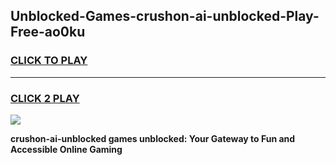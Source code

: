 
## Unblocked-Games-crushon-ai-unblocked-Play-Free-ao0ku
<h3>
<a href="https://premium76.site?title=crushon-ai-unblocked&ref=10A">CLICK TO PLAY</a></h3>
<hr>

<h3>
<a href="https://premium76.site?title=crushon-ai-unblocked&ref=10A">CLICK 2 PLAY</a>
  
</h3>

<a href="https://premium76.site?title=crushon-ai-unblocked&ref=10A"><img src="https://clearcache.store/games.png"></a>


**crushon-ai-unblocked games unblocked: Your Gateway to Fun and Accessible Online Gaming**
